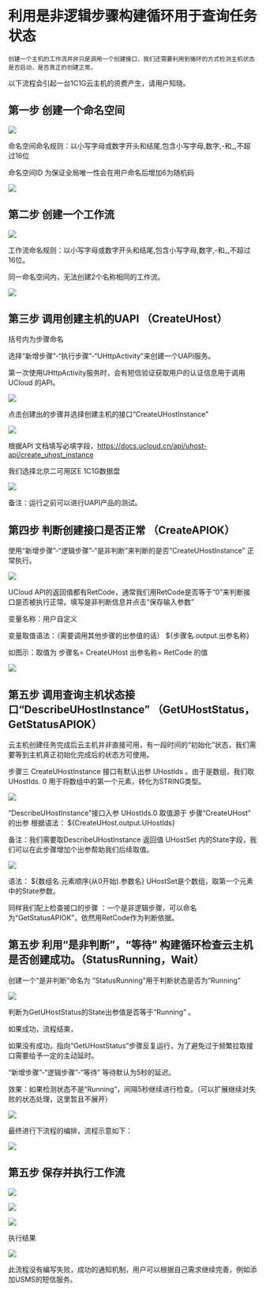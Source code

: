 

# 利用是非逻辑步骤构建循环用于查询任务状态

    创建一个主机的工作流并非只是调用一个创建接口，我们还需要利用到循环的方式检测主机状态是否启动，是否真正的创建正常。

以下流程会引起一台1C1G云主机的资费产生，请用户知晓。

## 第一步 创建一个命名空间

![](http://stepflow-docs.cn-bj.ufileos.com/createnamespace001.png)

命名空间命名规则：以小写字母或数字开头和结尾,包含小写字母,数字,-和\_,不超过16位

命名空间ID 为保证全局唯一性会在用户命名后增加6为随机码

![](http://stepflow-docs.cn-bj.ufileos.com/createnamespace002.png)

## 第二步 创建一个工作流

![](http://stepflow-docs.cn-bj.ufileos.com/createworkflow003.png)

工作流命名规则：以小写字母或数字开头和结尾,包含小写字母,数字,-和\_,不超过16位。

同一命名空间内，无法创建2个名称相同的工作流。

![](http://stepflow-docs.cn-bj.ufileos.com/createworkflow004.png)

## 第三步 调用创建主机的UAPI （CreateUHost）

括号内为步骤命名

选择“新增步骤”-“执行步骤”-“UHttpActivity”来创建一个UAPI服务。

第一次使用UHttpActivity服务时，会有短信验证获取用户的认证信息用于调用UCloud 的API。

![](http://stepflow-docs.cn-bj.ufileos.com/checkstatus001.png)

点击创建出的步骤并选择创建主机的接口“CreateUHostInstance”

![](http://stepflow-docs.cn-bj.ufileos.com/checkstatus002.png)

根据API
文档填写必填字段，<https://docs.ucloud.cn/api/uhost-api/create_uhost_instance>

我们选择北京二可用区E 1C1G数据盘

![](http://stepflow-docs.cn-bj.ufileos.com/checkstatus003.png)

备注：运行之前可以进行UAPI产品的测试。

## 第四步 判断创建接口是否正常 （CreateAPIOK）

使用“新增步骤”-“逻辑步骤”-“是非判断”来判断的是否“CreateUHostInstance” 正常执行。

![](http://stepflow-docs.cn-bj.ufileos.com/checkstatus004.png)

UCloud
API的返回值都有RetCode，通常我们用RetCode是否等于“0”来判断接口是否被执行正常。填写是非判断信息并点击“保存输入参数”

变量名称：用户自定义

变量取值语法：（需要调用其他步骤的出参值的话） ${步骤名.output.出参名称}

如图示：取值为 步骤名= CreateUHost 出参名称= RetCode 的值

![](http://stepflow-docs.cn-bj.ufileos.com/checkstatus005.png)

## 第五步 调用查询主机状态接口“DescribeUHostInstance” （GetUHostStatus，GetStatusAPIOK）

云主机创建任务完成后云主机并非直接可用，有一段时间的“初始化”状态，我们需要等到主机真正初始化完成后的状态方可使用。

步骤三 CreateUHostInstance 接口有默认出参 UHostIds 。由于是数组，我们取UHostIds. 0
用于将数组中的第一个元素，转化为STRING类型。

![](http://stepflow-docs.cn-bj.ufileos.com/checkstatus006.png)

“DescribeUHostInstance”接口入参 UHostIds.0 取值源于 步骤“CreateUHost” 的出参 根据语法：
${CreateUHost.output.UHostIds}

备注：我们需要取DescribeUHostInstance 返回值 UHostSet
内的State字段，我们可以在此步骤增加个出参帮助我们后续取值。

![](http://stepflow-docs.cn-bj.ufileos.com/checkstatus007.png)

语法： ${数组名.元素顺序(从0开始).参数名} UHostSet是个数组，取第一个元素中的State参数。

同样我们配上检查接口的步骤 ：一个是非逻辑步骤，可以命名为“GetStatusAPIOK”，依然用RetCode作为判断依据。

## 第五步 利用“是非判断”，“等待” 构建循环检查云主机是否创建成功。（StatusRunning，Wait）

创建一个“是非判断”命名为 “StatusRunning”用于判断状态是否为“Running”

![](http://stepflow-docs.cn-bj.ufileos.com/checkstatus008.png)

判断为GetUHostStatus的State出参值是否等于“Running” 。

如果成功，流程结束，

如果没有成功，指向“GetUHostStatus”步骤反复运行，为了避免过于频繁拉取接口需要给予一定的主动延时。

“新增步骤”-“逻辑步骤”-“等待” 等待默认为5秒的延迟。

效果：如果检测状态不是“Running”，间隔5秒继续进行检查。（可以扩展继续对失败的状态处理，这里暂且不展开）

![](http://stepflow-docs.cn-bj.ufileos.com/checkstatus009.png)

最终进行下流程的编排，流程示意如下：

![](http://stepflow-docs.cn-bj.ufileos.com/checkstatus010.png)

## 第五步 保存并执行工作流

![](http://stepflow-docs.cn-bj.ufileos.com/checkstatus011.png)

![](http://stepflow-docs.cn-bj.ufileos.com/checkstatus012.png)

![](http://stepflow-docs.cn-bj.ufileos.com/checkstatus013.png)

执行结果

![](http://stepflow-docs.cn-bj.ufileos.com/checkstatus014.png)

此流程没有编写失败，成功的通知机制，用户可以根据自己需求继续完善，例如添加USMS的短信服务。
